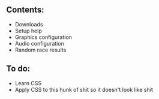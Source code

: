 ## Contents:

* Downloads
* Setup help
* Graphics configuration
* Audio configuration
* Random race results

## To do:

* Learn CSS
* Apply CSS to this hunk of shit so it doesn't look like shit
